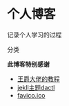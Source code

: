 # 个人博客
记录个人学习的过程

分类

**此博客特别感谢**

* [王爵大佬的教程](https://www.youtube.com/channel/UCmlhPmTdqYhRWwWZWSIBwGw)
* [jekll主题dactl](http://melangue.github.io/dactl)
* [favico.ico]( http://iconfont.cn/collections/detail?spm=a313x.7781069.1998910419.d9df05512&cid=11179)